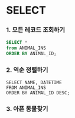 

# SELECT

### 1. 모든 레코드 조회하기

```sql
SELECT * 
from ANIMAL_INS 
ORDER BY ANIMAL_ID;
```



### 2. 역순 정렬하기

```
SELECT NAME, DATETIME 
FROM ANIMAL_INS 
ORDER BY ANIMAL_ID DESC;
```



###  3. 아픈 동물찾기

```sql

```




